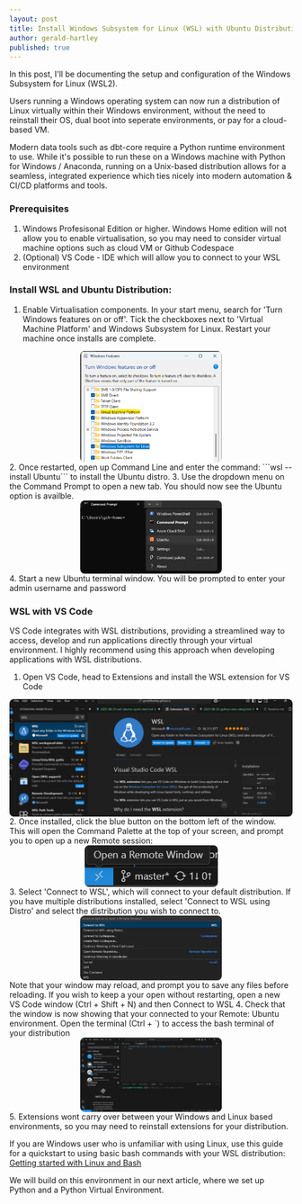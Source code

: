 ```yaml
---
layout: post
title: Install Windows Subsystem for Linux (WSL) with Ubuntu Distribution
author: gerald-hartley
published: true
---
```


In this post, I'll be documenting the setup and configuration of the Windows Subsystem for Linux (WSL2).

Users running a Windows operating system can now run a distribution of Linux virtually within their Windows environment, without the need to reinstall their OS, dual boot into seperate environments, or pay for a cloud-based VM.

Modern data tools such as dbt-core require a Python runtime environment to use. While it's possible to run these on a Windows machine with Python for Windows / Anaconda, running on a Unix-based distribution allows for a seamless, integrated experience which ties nicely into modern automation & CI/CD platforms and tools.

### Prerequisites

1. Windows Profesisonal Edition or higher. Windows Home edition will not allow you to enable virtualisation, so you may need to consider virtual machine options such as cloud VM or Github Codespace
2. (Optional) VS Code - IDE which will allow you to connect to your WSL environment

### Install WSL and Ubuntu Distribution:

1. Enable Virtualisation components. In your start menu, search for 'Turn Windows features on or off'. Tick the checkboxes next to 'Virtual Machine Platform' and Windows Subsystem for Linux. Restart your machine once installs are complete.
<img src="../images/wsl-windows-feats.png" style="display: block; margin-left: auto; margin-right: auto; border-radius: 8px; width: 50%;"/>
2. Once restarted, open up Command Line and enter the command: ```wsl --install Ubuntu``` to install the Ubuntu distro.
3. Use the dropdown menu on the Command Prompt to open a new tab. You should now see the Ubuntu option is availble.
<img src="../images/wsl-cmd-options.png" style="display: block; margin-left: auto; margin-right: auto; border-radius: 8px; width: 50%;"/>
4. Start a new Ubuntu terminal window. You will be prompted to enter your admin username and password

### WSL with VS Code

VS Code integrates with WSL distributions, providing a streamlined way to access, develop and run applications directly through your virtual environment. I highly recommend using this approach when developing applications with WSL distributions.

1. Open VS Code, head to Extensions and install the WSL extension for VS Code
<img src="../images/wsl-vs-extensions.png" style="display: block; margin-left: auto; margin-right: auto; border-radius: 8px;"/>
2. Once installed, click the blue button on the bottom left of the window. This will open the Command Palette at the top of your screen, and prompt you to open up a new Remote session:
<img src="../images/wsl-vscode-remote.png" style="display: block; margin-left: auto; margin-right: auto; border-radius: 8px;"/>
3. Select 'Connect to WSL', which will connect to your default distribution. If you have multiple distributions installed, select 'Connect to WSL using Distro' and select the distribution you wish to connect to. 
<img src="../images/wsl-command-palette.png" style="display: block; margin-left: auto; margin-right: auto; border-radius: 8px; width: 50%;"/>
Note that your window may reload, and prompt you to save any files before reloading. If you wish to keep a your open without restarting, open a new VS Code window (Ctrl + Shift + N) and then Connect to WSL
4. Check that the window is now showing that your connected to your Remote: Ubuntu environment. Open the terminal (Ctrl + `) to access the bash terminal of your distribution
<img src="../images/wsl-vscode-remote-window.png" style="display: block; margin-left: auto; margin-right: auto; border-radius: 8px; width: 50%;"/>
5. Extensions wont carry over between your Windows and Linux based environments, so you may need to reinstall extensions for your distribution.

If you are Windows user who is unfamiliar with using Linux, use this guide for a quickstart to using basic bash commands with your WSL distribution: <a href="https://learn.microsoft.com/en-us/windows/wsl/tutorials/linux">Getting started with Linux and Bash
</a>


We will build on this environment in our next article, where we set up Python and a Python Virtual Environment.